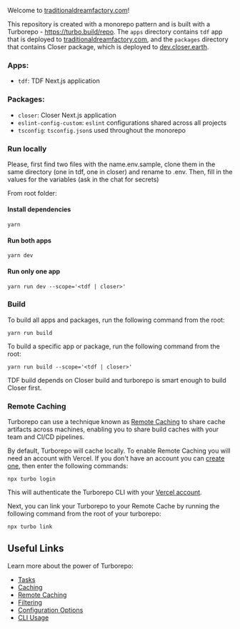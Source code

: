 Welcome to [traditionaldreamfactory.com](https://traditionaldreamfactory.com/)!

This repository is created with a monorepo pattern and is built with a Turborepo - https://turbo.build/repo. The `apps` directory contains `tdf` app that is deployed to [traditionaldreamfactory.com](traditionaldreamfactory.com), and the `packages` directory that contains Closer package, which is deployed to [dev.closer.earth](dev.closer.earth).

### Apps:

- `tdf`: TDF Next.js application

### Packages:

- `closer`: Closer Next.js application
- `eslint-config-custom`: `eslint` configurations shared across all projects
- `tsconfig`: `tsconfig.json`s used throughout the monorepo

### Run locally

Please, first find two files with the name.env.sample, clone them in the same directory (one in tdf, one in closer) and rename to .env. Then, fill in the values for the variables (ask in the chat for secrets)

From root folder:

#### Install dependencies

```
yarn
```

#### Run both apps

```
yarn dev
```

#### Run only one app

```
yarn run dev --scope='<tdf | closer>'
```

### Build

To build all apps and packages, run the following command from the root:

```
yarn run build
```

To build a specific app or package, run the following command from the root:

```
yarn run build --scope='<tdf | closer>'
```

TDF build depends on Closer build and turborepo is smart enough to build Closer first.

### Remote Caching

Turborepo can use a technique known as [Remote Caching](https://turbo.build/repo/docs/core-concepts/remote-caching) to share cache artifacts across machines, enabling you to share build caches with your team and CI/CD pipelines.

By default, Turborepo will cache locally. To enable Remote Caching you will need an account with Vercel. If you don't have an account you can [create one](https://vercel.com/signup), then enter the following commands:

```
npx turbo login
```

This will authenticate the Turborepo CLI with your [Vercel account](https://vercel.com/docs/concepts/personal-accounts/overview).

Next, you can link your Turborepo to your Remote Cache by running the following command from the root of your turborepo:

```
npx turbo link
```

## Useful Links

Learn more about the power of Turborepo:

- [Tasks](https://turbo.build/repo/docs/core-concepts/monorepos/running-tasks)
- [Caching](https://turbo.build/repo/docs/core-concepts/caching)
- [Remote Caching](https://turbo.build/repo/docs/core-concepts/remote-caching)
- [Filtering](https://turbo.build/repo/docs/core-concepts/monorepos/filtering)
- [Configuration Options](https://turbo.build/repo/docs/reference/configuration)
- [CLI Usage](https://turbo.build/repo/docs/reference/command-line-reference)

